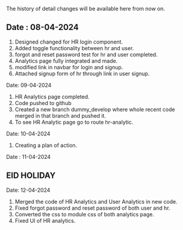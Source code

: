 The history of detail changes will be available here from now on.

## Date : 08-04-2024

1. Designed changed for HR login component.
2. Added toggle functionality between hr and user.
3. forgot and reset password test for hr and user completed.
4. Analytics page fully integrated and made.
5. modified link in navbar for login and signup.
6. Attached signup form of hr through link in user signup.

Date: 09-04-2024

1. HR Analytics page completed.
2. Code pushed to github
3. Created a new branch dummy_develop where whole recent code merged in that
   branch and pushed it.
4. To see HR Analytic page go to route hr-analytic.

Date: 10-04-2024

1. Creating a plan of action.

Date : 11-04-2024

## EID HOLIDAY

Date: 12-04-2024

1. Merged the code of HR Analytics and User Analytics in new code.
2. Fixed forgot password and reset password of both user and hr.
3. Converted the css to module css of both analytics page.
4. Fixed UI of HR analytics.
